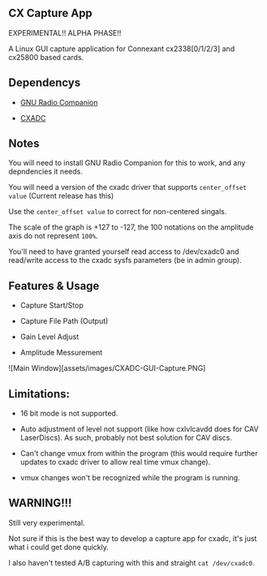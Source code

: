 ## CX Capture App 

EXPERIMENTAL!! ALPHA PHASE!!

A Linux GUI capture application for Connexant cx2338[0/1/2/3] and cx25800 based cards.

## Dependencys

* [GNU Radio Companion](https://wiki.gnuradio.org/index.php/InstallingGR)

* [CXADC](https://github.com/happycube/cxadc-linux3)

## Notes

You will need to install GNU Radio Companion for this to work, and any depndencies it needs. 

You will need a version of the cxadc driver that supports `center_offset value` (Current release has this) 

Use the `center_offset value` to correct for non-centered singals. 

The scale of the graph is +127 to -127, the 100 notations on the amplitude axis do not represent `100%`.

You'll need to have granted yourself read access to /dev/cxadc0 and read/write access to the cxadc sysfs parameters (be in admin group).

## Features & Usage

* Capture Start/Stop

* Capture File Path (Output)

* Gain Level Adjust

* Amplitude Messurement

![Main Window][assets/images/CXADC-GUI-Capture.PNG]

## Limitations:

* 16 bit mode is not supported. 

* Auto adjustment of level not support (like how cxlvlcavdd does for CAV LaserDiscs). As such, probably not best solution for CAV discs. 

* Can't change vmux from within the program (this would require further updates to cxadc driver to allow real time vmux change). 

* vmux changes won't be recognized while the program is running.

## WARNING!!!

Still very experimental. 

Not sure if this is the best way to develop a capture app for cxadc, it's just what i could get done quickly. 

I also haven't tested A/B capturing with this and straight `cat /dev/cxadc0`.
